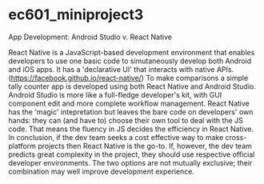 # ec601_miniproject3
App Development: Android Studio v. React Native

React Native is a JavaScript-based development environment that enables developers to use one basic code to simutaneously develop both Android and iOS apps. It has a 'declarative UI' that interacts with native APIs. (https://facebook.github.io/react-native/)
To make comparisons a simple tally counter app is developed using both React Native and Android Studio.
Android Studio is more like a full-fledge developer's kit, with GUI component edit and more complete workflow management. React Native has the 'magic' intepretation but leaves the bare code on developers' own hands: they can (and have to) choose their own tool to deal with the JS code. That means the fluency in JS decides the efficiency in React Native.
In conclusion, if the dev team seeks a cost effective way to make cross-platform projects then React Native is the go-to. If, however, the dev team predicts great complexity in the project, they should use respective official developer environments. The two options are not mutually exclusive; their combination may well improve development experience.                                                                                                                                                                                                                                                                                                                                                                                                                                                                                                                                                                                                                                                                                                                                                                                                                                                                                                                                                                                                                                                                                                                                                                                                                                                                                                                                                                                                                                                                                                                                                                                                                                                                                                                                                                                                                                                                                                                                                                                                                                                                                                                                                                                                                                                                                                                                                                                                                                                                                                                                                                                                                                                                                                                                                                                                                                                                                                                                                                                                                                                                                                                                                                                                                                                                                                                           
